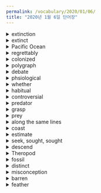 ```yaml
---
permalink: /vocabulary/2020/01/06/
title: "2020년 1월 6일 단어장"
---
```


<details><summary>extinction</summary>
<p>멸종</p>
</details>

<details><summary>extinct</summary>
<p>멸종된</p>
</details>

<details><summary>Pacific Ocean</summary>
<p>태평양</p>
</details>

<details><summary>regrettably</summary>
<p>유감스럽게도</p>
</details>

<details><summary>colonized</summary>
<p>식민지로 만들다.</p>
</details>

<details><summary>polygraph</summary>
<p>거짓말 탐지기</p>
</details>

<details><summary>debate</summary>
<p>논쟁</p>
</details>

<details><summary>phsiological</summary>
<p>생리적인</p>
</details>

<details><summary>whether</summary>
<p>~인지 아닌지</p>
</details>

<details><summary>habitual</summary>
<p>습관적인</p>
</details>

<details><summary>controversial</summary>
<p>논란이 많은</p>
</details>

<details><summary>predator</summary>
<p>포식자</p>
</details>

<details><summary>grasp</summary>
<p>붙잡다</p>
</details>

<details><summary>prey</summary>
<p>먹이</p>
</details>

<details><summary>along the same lines</summary>
<p>같은 방식으로</p>
</details>

<details><summary>coast</summary>
<p>해안</p>
</details>

<details><summary>estimate</summary>
<p>평가하다.</p>
</details>

<details><summary>seek, sought, sought</summary>
<p>찾다.</p>
</details>

<details><summary>descend</summary>
<p>내려오다, 물려주다.</p>
</details>

<details><summary>Theropod</summary>
<p>수각류 공룡</p>
</details>

<details><summary>fossil</summary>
<p>화석</p>
</details>

<details><summary>distinct</summary>
<p>분명한</p>
</details>

<details><summary>misconception</summary>
<p>오해</p>
</details>

<details><summary>barren</summary>
<p>척박한</p>
</details>

<details><summary>feather</summary>
<p>깃털</p>
</details>
